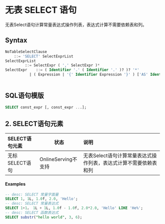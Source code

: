 # 无表 SELECT 语句

无表Select语句计算常量表达式操作列表，表达式计算不需要依赖表和列。

## Syntax

```sql
NoTableSelectClause
	::= 'SELECT' SelectExprList
SelectExprList
         ::= SelectExpr ( ',' SelectExpr )*
SelectExpr    ::= ( Identifier '.' ( Identifier '.' )? )? '*'
           | ( Expression | '{' Identifier Expression '}' ) ['AS' Identifier]
     
```

## SQL语句模版

```sql
SELECT const_expr [, const_expr ...];
```

## 2. SELECT语句元素

| SELECT语句元素 | 状态                | 说明                                                         |
| :------------- | ------------------- | :----------------------------------------------------------- |
| 无标SELECT语句 | OnlineServing不支持 | 无表Select语句计算常量表达式操作列表，表达式计算不需要依赖表和列 |

#### Examples

```sql
-- desc: SELECT 常量字面量
SELECT 1, 1L, 1.0f, 2.0, 'Hello';
-- desc: SELECT 常量表达式
SELECT 1+1， 1L + 1L, 1.0f - 1.0f, 2.0*2.0, 'Hello' LIKE 'He%';
-- desc: SELECT 函数表达式
SELECT substr("hello world", 3, 6);
```